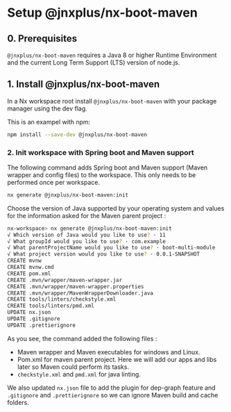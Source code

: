 # Setup @jnxplus/nx-boot-maven

## 0. Prerequisites

`@jnxplus/nx-boot-maven` requires a Java 8 or higher Runtime Environment and the current Long Term Support (LTS) version of node.js.

## 1. Install @jnxplus/nx-boot-maven

In a Nx workspace root install `@jnxplus/nx-boot-maven` with your package manager using the dev flag.

This is an exampel with npm:

```bash
npm install --save-dev @jnxplus/nx-boot-maven
```

### 2. Init workspace with Spring boot and Maven support

The following command adds Spring boot and Maven support (Maven wrapper and config files) to the workspace. This only needs to be performed once per workspace.

```bash
nx generate @jnxplus/nx-boot-maven:init
```

Choose the version of Java supported by your operating system and values for the information asked for the Maven parent project :

```bash
nx-workspace> nx generate @jnxplus/nx-boot-maven:init
√ Which version of Java would you like to use? · 11
√ What groupId would you like to use? · com.example
√ What parentProjectName would you like to use? · boot-multi-module
√ What project version would you like to use? · 0.0.1-SNAPSHOT
CREATE mvnw
CREATE mvnw.cmd
CREATE pom.xml
CREATE .mvn/wrapper/maven-wrapper.jar
CREATE .mvn/wrapper/maven-wrapper.properties
CREATE .mvn/wrapper/MavenWrapperDownloader.java
CREATE tools/linters/checkstyle.xml
CREATE tools/linters/pmd.xml
UPDATE nx.json
UPDATE .gitignore
UPDATE .prettierignore
```

As you see, the command added the following files :

- Maven wrapper and Maven executables for windows and Linux.
- Pom.xml for maven parent project. Here we will add our apps and libs later so Maven could perform its tasks.
- `checkstyle.xml` and `pmd.xml` for java linting.

We also updated `nx.json` file to add the plugin for dep-graph feature and `.gitignore` and `.prettierignore` so we can ignore Maven build and cache folders.
